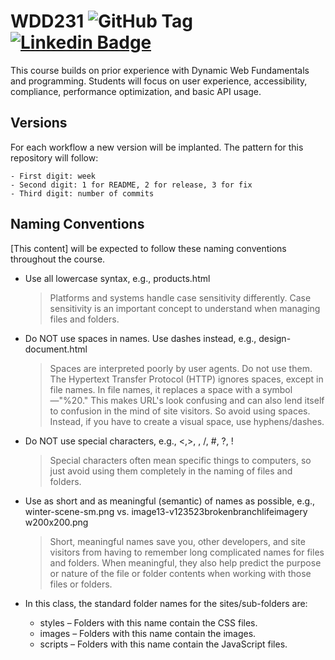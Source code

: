 # WDD231 ![GitHub Tag](https://img.shields.io/github/v/tag/karinafelippe/wdd231?color=%23a288de) [![Linkedin Badge](https://img.shields.io/badge/-Karina_Santos_Felippe-blue?style=flat-square&logo=Linkedin&logoColor=white&link=https://www.linkedin.com/in/karinasantosfelippe/)](https://www.linkedin.com/in/karinasantosfelippe/)

This course builds on prior experience with Dynamic Web Fundamentals and programming. Students will focus on user experience, accessibility, compliance, performance optimization, and basic API usage. 

## Versions

For each workflow a new version will be implanted.
The pattern for this repository will follow:

    - First digit: week
    - Second digit: 1 for README, 2 for release, 3 for fix
    - Third digit: number of commits

## Naming Conventions

[This content] will be expected to follow these naming conventions throughout the course.

- Use all lowercase syntax, e.g., products.html

    > Platforms and systems handle case sensitivity differently. Case sensitivity is an important concept to understand when managing files and folders.

- Do NOT use spaces in names. Use dashes instead, e.g., design-document.html

    > Spaces are interpreted poorly by user agents. Do not use them. The Hypertext Transfer Protocol (HTTP) ignores spaces, except in file names. In file names, it replaces a space with a symbol—"%20." This makes URL's look confusing and can also lend itself to confusion in the mind of site visitors. So avoid using spaces. Instead, if you have to create a visual space, use hyphens/dashes.

- Do NOT use special characters, e.g., <,>, \, /, #, ?, !

    > Special characters often mean specific things to computers, so just avoid using them completely in the naming of files and folders.

- Use as short and as meaningful (semantic) of names as possible, e.g., winter-scene-sm.png vs. image13-v123523brokenbranchlifeimagery w200x200.png

    > Short, meaningful names save you, other developers, and site visitors from having to remember long complicated names for files and folders. When meaningful, they also help predict the purpose or nature of the file or folder contents when working with those files or folders.

- In this class, the standard folder names for the sites/sub-folders are:
    - styles – Folders with this name contain the CSS files.
    - images – Folders with this name contain the images.
    - scripts – Folders with this name contain the JavaScript files.
